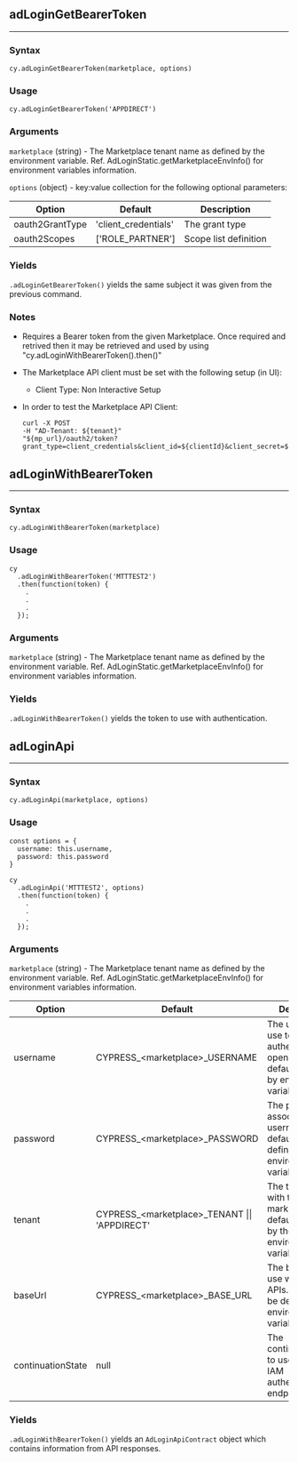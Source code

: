 ## adLoginGetBearerToken
---

### Syntax
  ```
  cy.adLoginGetBearerToken(marketplace, options)
  ```

### Usage
  ```
  cy.adLoginGetBearerToken('APPDIRECT')
  ```

### Arguments
`marketplace` (string) - The Marketplace tenant name as defined by the environment variable. Ref. AdLoginStatic.getMarketplaceEnvInfo() for environment variables information.

`options` (object) - key:value collection for the following optional parameters:

  | Option           | Default              | Description           |
  |------------------|----------------------|-----------------------|
  | oauth2GrantType  | 'client_credentials' | The grant type        |
  | oauth2Scopes     | ['ROLE_PARTNER']     | Scope list definition |

### Yields
`.adLoginGetBearerToken()` yields the same subject it was given from the previous command.

### Notes
- Requires a Bearer token from the given Marketplace.  Once required and retrived then it may be retrieved and used by using "cy.adLoginWithBearerToken().then()"
- The Marketplace API client must be set with the following setup (in UI):
  - Client Type: Non Interactive Setup

- In order to test the Marketplace API Client:

  ```
  curl -X POST
  -H "AD-Tenant: ${tenant}"
  "${mp_url}/oauth2/token?grant_type=client_credentials&client_id=${clientId}&client_secret=${clientSecret}&scope=ROLE_PARTNER"
  ```

## adLoginWithBearerToken
---

### Syntax
  ```
  cy.adLoginWithBearerToken(marketplace)
  ```

### Usage
  ```
  cy
    .adLoginWithBearerToken('MTTTEST2')
    .then(function(token) {
      .
      .
      .
    });
  ```

### Arguments
`marketplace` (string) - The Marketplace tenant name as defined by the environment variable. Ref. AdLoginStatic.getMarketplaceEnvInfo() for environment variables information.

### Yields
`.adLoginWithBearerToken()` yields the token to use with authentication.

## adLoginApi
---
### Syntax
  ```
  cy.adLoginApi(marketplace, options)
  ```

### Usage
  ```
  const options = {
    username: this.username,
    password: this.password
  }

  cy
    .adLoginApi('MTTTEST2', options)
    .then(function(token) {
      .
      .
      .
    });
  ```

### Arguments
`marketplace` (string) - The Marketplace tenant name as defined by the environment variable. Ref. AdLoginStatic.getMarketplaceEnvInfo() for environment variables information.

  | Option            | Default                                       | Description                                                                                         |
  |-------------------|-----------------------------------------------|-----------------------------------------------------------------------------------------------------|
  | username          | CYPRESS_\<marketplace>_USERNAME                | The username to use to authenticate and open a session, default is defined by environment variable. |
  | password          | CYPRESS_\<marketplace>_PASSWORD                | The password associated to the username, default will be defined by the environment variable.       |
  | tenant            | CYPRESS_\<marketplace>_TENANT \|\| 'APPDIRECT' | The tenant to use with the given marketplace, default is defined by the environment variable.       |
  | baseUrl           | CYPRESS_\<marketplace>_BASE_URL                | The baseUrl to use with the APIs. Default will be defined by the environment variable.              |
  | continuationState | null                                          | The continuationState to use with the IAM authentication endpoint.                                  |

### Yields
`.adLoginWithBearerToken()` yields an `AdLoginApiContract` object which contains information from API responses.
